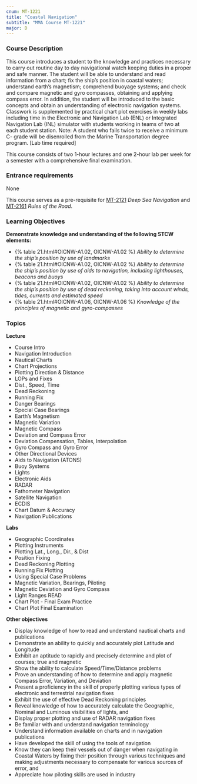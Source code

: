 ```yaml
---
cnum: MT-1221
title: "Coastal Navigation"
subtitle: "MMA Course MT-1221"
major: D
---
```


### Course Description

This course introduces a student to the knowledge and practices necessary to carry out routine day to day navigational watch keeping duties in a proper and safe manner.  The student will be able to understand and read information from a chart; fix the ship’s position in coastal waters; understand earth’s magnetism; comprehend buoyage systems; and check and compare magnetic and gyro compasses, obtaining and applying compass error.  In addition, the student will be introduced to the basic concepts and obtain an understanding of electronic navigation systems.  Classwork is supplemented by practical chart plot exercises in weekly labs including time in the Electronic and Navigation Lab (ENL) or Integrated Navigation Lab (INL) simulator with students working in teams of two at each student station.  Note:  A student who fails twice to receive a minimum C- grade will be disenrolled from the Marine Transportation degree program. [Lab time required]


This course consists of two 1-hour lectures and one 2-hour lab per week for a semester with a comprehensive final examination.

### Entrance requirements

None

This course serves as a pre-requisite for  [MT-2121](mt-2121.html) *Deep Sea Navigation* and  [MT-2161](mt-2161.html) *Rules of the Road*.


### Learning Objectives

**Demonstrate knowledge and understanding of the following STCW elements:**

* {% table 21.html#OICNW-A1.02, OICNW-A1.02 %} *Ability to determine the ship’s position by use of landmarks*
* {% table 21.html#OICNW-A1.02, OICNW-A1.02 %} *Ability to determine the ship’s position by use of aids to navigation, including lighthouses, beacons and buoys*
* {% table 21.html#OICNW-A1.02, OICNW-A1.02 %} *Ability to determine the ship’s position by use of dead reckoning, taking into account winds, tides, currents and estimated speed*
* {% table 21.html#OICNW-A1.06, OICNW-A1.06 %} *Knowledge of the principles of magnetic and gyro-compasses*


### Topics

**Lecture**

* Course Intro
* Navigation Introduction
* Nautical Charts
* Chart Projections
* Plotting Direction & Distance
* LOPs and Fixes
* Dist., Speed, Time
* Dead Reckoning
* Running Fix
* Danger Bearings
* Special Case Bearings
* Earth’s Magnetism
* Magnetic Variation
* Magnetic Compass
* Deviation and Compass Error
* Deviation Compensation, Tables, Interpolation
* Gyro Compass and Gyro Error
* Other Directional Devices
* Aids to Navigation (ATONS) 
* Buoy Systems
* Lights
* Electronic Aids
* RADAR
* Fathometer Navigation
* Satellite Navigation
* ECDIS
* Chart Datum & Accuracy
* Navigation Publications

**Labs**

* Geographic Coordinates 
* Plotting Instruments
* Plotting Lat., Long., Dir., & Dist
* Position Fixing
* Dead Reckoning Plotting
* Running Fix Plotting
* Using Special Case Problems
* Magnetic Variation, Bearings, Piloting
* Magnetic Deviation and Gyro Compass
* Light Ranges READ
* Chart Plot - Final Exam Practice 
* Chart Plot Final Examination


**Other objectives**


*  Display knowledge of how to read and understand nautical charts and publications
*  Demonstrate an ability to quickly and accurately plot Latitude and Longitude
*  Exhibit an aptitude to rapidly and precisely determine and plot of courses; true and magnetic
*  Show the ability to calculate Speed/Time/Distance problems
*  Prove an understanding of how to determine and apply magnetic Compass Error, Variation, and Deviation
*  Present a proficiency in the skill of properly plotting various types of electronic and terrestrial navigation fixes
*  Exhibit the use of effective Dead Reckoning principles
*  Reveal knowledge of how to accurately calculate the Geographic, Nominal and Luminous visibilities of lights, and
*  Display proper plotting and use of RADAR navigation fixes
*  Be familiar with and understand navigation terminology
*  Understand information available on charts and in navigation publications
*  Have developed the skill of using the tools of navigation
*  Know they can keep their vessels out of danger when navigating in Coastal Waters by fixing their position through various techniques and making adjustments necessary to compensate for various sources of error, and
*  Appreciate how piloting skills are used in industry






